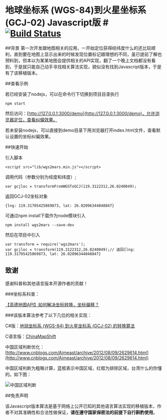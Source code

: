 # 地球坐标系 (WGS-84)到火星坐标系 (GCJ-02) Javascript版 #[![Build Status](https://travis-ci.org/hiwanz/wgs2mars.js.svg?branch=master)](https://travis-ci.org/hiwanz/wgs2mars.js)

##背景
第一次开发跟地图相关的应用，一开始定位获得经纬度什么的还比较顺利，直到要在地图上显示出来的时候发现位置标记跟理想的不同，虽已提前了解也预料到，但本以为某某地图会提供相关的API实现，翻了一个晚上文档都没有看到，于是就只能自己动手寻找相关算法实现，貌似没有找到Javascript版本，于是有了该移植版本。


##查看示例

若已经安装了nodejs，可以在命令行下切换到项目目录执行

    npm start

然后访问：[http://127.0.0.1:3000/demo](http://127.0.0.1:3000/demo)，允许浏览器定位，查看纠偏效果。

若未安装nodejs，可以直接到demo目录下用浏览器打开index.html文件，查看默认设置的坐标纠偏效果。

##快速开始

引入脚本

    <script src="lib/wgs2mars.min.js"></script>

调用代码（参数分别为经度和纬度）;

    var gcjloc = transformFromWGSToGCJ(119.3122312,26.0240049);

返回GCJ-02坐标对象

    {lng: 119.31705425869873, lat: 26.02096344048847}

可通过npm install下载作为node模块引入

    npm install wgs2mars --save-dev

然后在项目中引入
    
    var transform = require('wgs2mars');
    var gcjloc = transform(119.3122312,26.0240049);// 返回{lng: 119.31705425869873, lat: 26.02096344048847}

## 致谢

感谢科普和其他语言版本开源作者的贡献！

###坐标系科普：

[【高德地图API】如何解决坐标转换，坐标偏移？](http://segmentfault.com/blog/gaodelbs/1190000000498434 "【高德地图API】如何解决坐标转换，坐标偏移？")

###该版本算法参考了以下几位的相关实现：

C#版：[地球坐标系 (WGS-84) 到火星坐标系 (GCJ-02) 的转换算法](http://blog.csdn.net/coolypf/article/details/8686588 "地球坐标系 (WGS-84) 到火星坐标系 (GCJ-02) 的转换算法")

C语言版：[ChinaMapShift](https://github.com/Dronaldo17/ChinaMapShift/blob/master/algorithm/china_shift.c "ChinaMapShift")

中国区域判断优化：[http://www.cnblogs.com/Aimeast/archive/2012/08/09/2629614.html](http://www.cnblogs.com/Aimeast/archive/2012/08/09/2629614.html)

中国区域判断为粗略计算，蓝框表示中国区域，红框为排除区域，台湾什么的你懂的。如下图：

![中国区域判断](in-china-region.jpg)

##免责声明

该Javascript版本算法是基于网络上公开已知的其他语言算法实现的移植版本，作者不对其准确性和合法性做保证，**请在遵守国家保密法的前提下自行斟酌使用**。